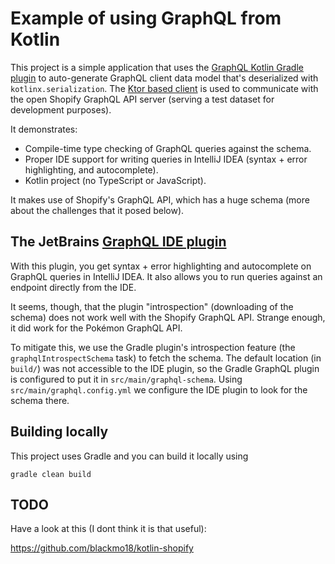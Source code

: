 # Example of using GraphQL from Kotlin

This project is a simple application that uses the
[GraphQL Kotlin Gradle plugin](https://expediagroup.github.io/graphql-kotlin/docs/plugins/gradle-plugin)
to auto-generate GraphQL client data model that's deserialized with `kotlinx.serialization`.
The [Ktor based client](https://github.com/ExpediaGroup/graphql-kotlin/tree/master/clients/graphql-kotlin-ktor-client)
is used to communicate with the open Shopify GraphQL API server (serving a test dataset for development purposes).

It demonstrates:

* Compile-time type checking of GraphQL queries against the schema.
* Proper IDE support for writing queries in IntelliJ IDEA (syntax + error highlighting, and autocomplete).
* Kotlin project (no TypeScript or JavaScript).

It makes use of Shopify's GraphQL API, which has a huge schema (more about the challenges that it posed below).


## The JetBrains [GraphQL IDE plugin](https://plugins.jetbrains.com/plugin/8097-graphql)

With this plugin, you get syntax + error highlighting and autocomplete on GraphQL queries in IntelliJ IDEA.
It also allows you to run queries against an endpoint directly from the IDE.

It seems, though, that the plugin "introspection" (downloading of the schema) does not work well with the Shopify GraphQL API.
Strange enough, it did work for the Pokémon GraphQL API.

To mitigate this, we use the Gradle plugin's introspection feature (the `graphqlIntrospectSchema` task) to fetch the schema.
The default location (in `build/`) was not accessible to the IDE plugin,
so the Gradle GraphQL plugin is configured to put it in `src/main/graphql-schema`.
Using `src/main/graphql.config.yml` we configure the IDE plugin to look for the schema there.


## Building locally

This project uses Gradle and you can build it locally using

```shell script
gradle clean build
```



## TODO

Have a look at this (I dont think it is that useful):

https://github.com/blackmo18/kotlin-shopify
